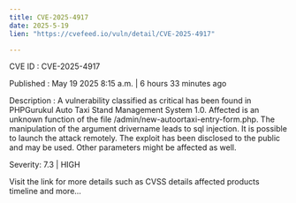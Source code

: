 ```yaml
---
title: CVE-2025-4917
date: 2025-5-19
lien: "https://cvefeed.io/vuln/detail/CVE-2025-4917"

---
```


CVE ID : CVE-2025-4917

Published :  May 19
2025
8:15 a.m. | 6 hours
33 minutes ago

Description : A vulnerability classified as critical has been found in PHPGurukul Auto Taxi Stand Management System 1.0. Affected is an unknown function of the file /admin/new-autoortaxi-entry-form.php. The manipulation of the argument drivername leads to sql injection. It is possible to launch the attack remotely. The exploit has been disclosed to the public and may be used. Other parameters might be affected as well.

Severity: 7.3 | HIGH

Visit the link for more details
such as CVSS details
affected products
timeline
and more...
